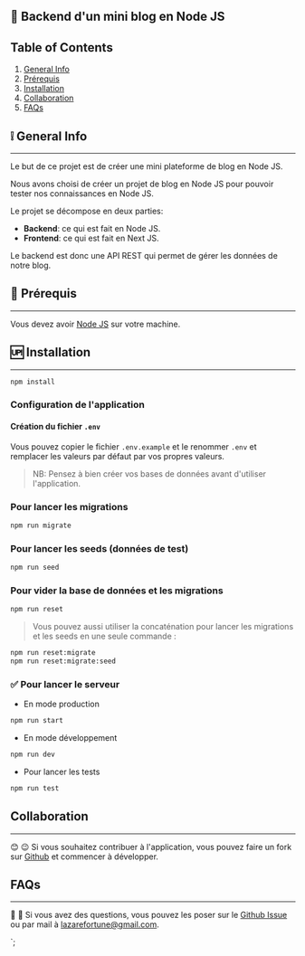 ## 🌄 Backend d'un mini blog en Node JS

## Table of Contents
1. [General Info](#general-info)
2. [Prérequis](#prérequis)
3. [Installation](#installation)
4. [Collaboration](#collaboration)
5. [FAQs](#faqs)

## ❕ General Info
***
Le but de ce projet est de créer une mini plateforme de blog en Node JS.

Nous avons choisi de créer un projet de blog en Node JS pour pouvoir tester nos connaissances en Node JS.

Le projet se décompose en deux parties:
* **Backend**: ce qui est fait en Node JS.
* **Frontend**: ce qui est fait en Next JS.

Le backend est donc une API REST qui permet de gérer les données de notre blog.


## 🚫 Prérequis
***

Vous devez avoir [Node JS](https://nodejs.org/en/) sur votre machine.

## 🆙 Installation
***

```bash
npm install
```

### Configuration de l'application

#### Création du fichier `.env`

Vous pouvez copier le fichier `.env.example` et le renommer `.env` et remplacer les valeurs par défaut par vos propres valeurs.

> NB: Pensez à bien créer vos bases de données avant d'utiliser l'application. 

### Pour lancer les migrations

```bash
npm run migrate
```
### Pour lancer les seeds (données de test)
```bash
npm run seed
```

### Pour vider la base de données et les migrations
```bash
npm run reset
```

> Vous pouvez aussi utiliser la concaténation pour lancer les migrations et les seeds en une seule commande :

```bash
npm run reset:migrate
npm run reset:migrate:seed
```
### ✅ Pour lancer le serveur

* En mode production
```bash
npm run start
```
* En mode développement
```bash
npm run dev
```
* Pour lancer les tests
```bash
npm run test
```
## Collaboration 
***
😊 😉 
Si vous souhaitez contribuer à l'application, vous pouvez faire un fork sur [Github](https://github.com/lazarefortune/SupDeVinci-Projet-Blog-Backend/fork) et commencer à développer.

## FAQs
***

💬 💭 Si vous avez des questions, vous pouvez les poser sur le [Github Issue](https://github.com/lazarefortune/SupDeVinci-Projet-Blog-Backend/issues) ou par mail à <lazarefortune@gmail.com>.

`;